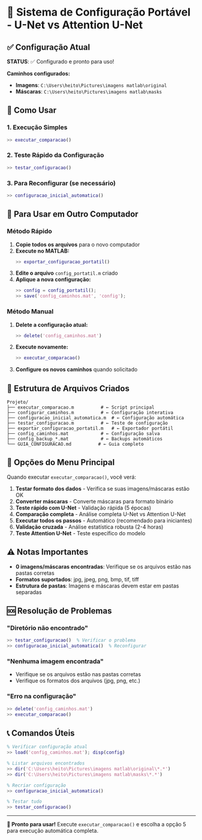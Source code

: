 # 🚀 Sistema de Configuração Portável - U-Net vs Attention U-Net

## ✅ Configuração Atual

**STATUS**: ✅ Configurado e pronto para uso!

**Caminhos configurados:**
- **Imagens**: `C:\Users\heito\Pictures\imagens matlab\original`
- **Máscaras**: `C:\Users\heito\Pictures\imagens matlab\masks`

## 🎯 Como Usar

### 1. Execução Simples
```matlab
>> executar_comparacao()
```

### 2. Teste Rápido da Configuração
```matlab
>> testar_configuracao()
```

### 3. Para Reconfigurar (se necessário)
```matlab
>> configuracao_inicial_automatica()
```

## 📱 Para Usar em Outro Computador

### Método Rápido
1. **Copie todos os arquivos** para o novo computador
2. **Execute no MATLAB:**
   ```matlab
   >> exportar_configuracao_portatil()
   ```
3. **Edite o arquivo** `config_portatil.m` criado
4. **Aplique a nova configuração:**
   ```matlab
   >> config = config_portatil();
   >> save('config_caminhos.mat', 'config');
   ```

### Método Manual
1. **Delete a configuração atual:**
   ```matlab
   >> delete('config_caminhos.mat')
   ```
2. **Execute novamente:**
   ```matlab
   >> executar_comparacao()
   ```
3. **Configure os novos caminhos** quando solicitado

## 📁 Estrutura de Arquivos Criados

```
Projeto/
├── executar_comparacao.m          # ← Script principal
├── configurar_caminhos.m          # ← Configuração interativa
├── configuracao_inicial_automatica.m  # ← Configuração automática
├── testar_configuracao.m          # ← Teste de configuração
├── exportar_configuracao_portatil.m   # ← Exportador portátil
├── config_caminhos.mat            # ← Configuração salva
├── config_backup_*.mat            # ← Backups automáticos
└── GUIA_CONFIGURACAO.md          # ← Guia completo
```

## 🔧 Opções do Menu Principal

Quando executar `executar_comparacao()`, você verá:

1. **Testar formato dos dados** - Verifica se suas imagens/máscaras estão OK
2. **Converter máscaras** - Converte máscaras para formato binário
3. **Teste rápido com U-Net** - Validação rápida (5 épocas)
4. **Comparação completa** - Análise completa U-Net vs Attention U-Net
5. **Executar todos os passos** - Automático (recomendado para iniciantes)
6. **Validação cruzada** - Análise estatística robusta (2-4 horas)
7. **Teste Attention U-Net** - Teste específico do modelo

## ⚠️ Notas Importantes

- **0 imagens/máscaras encontradas**: Verifique se os arquivos estão nas pastas corretas
- **Formatos suportados**: jpg, jpeg, png, bmp, tif, tiff
- **Estrutura de pastas**: Imagens e máscaras devem estar em pastas separadas

## 🆘 Resolução de Problemas

### "Diretório não encontrado"
```matlab
>> testar_configuracao()  % Verificar o problema
>> configuracao_inicial_automatica()  % Reconfigurar
```

### "Nenhuma imagem encontrada"
- Verifique se os arquivos estão nas pastas corretas
- Verifique os formatos dos arquivos (jpg, png, etc.)

### "Erro na configuração"
```matlab
>> delete('config_caminhos.mat')
>> executar_comparacao()
```

## 📞 Comandos Úteis

```matlab
% Verificar configuração atual
>> load('config_caminhos.mat'); disp(config)

% Listar arquivos encontrados
>> dir('C:\Users\heito\Pictures\imagens matlab\original\*.*')
>> dir('C:\Users\heito\Pictures\imagens matlab\masks\*.*')

% Recriar configuração
>> configuracao_inicial_automatica()

% Testar tudo
>> testar_configuracao()
```

---

**🎉 Pronto para usar!** Execute `executar_comparacao()` e escolha a opção 5 para execução automática completa.

